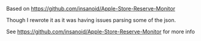 
Based on https://github.com/insanoid/Apple-Store-Reserve-Monitor

Though I rewrote it as it was having issues parsing some of the json.

See https://github.com/insanoid/Apple-Store-Reserve-Monitor for more info